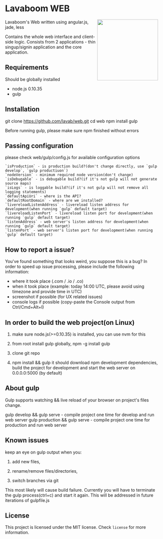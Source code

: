 # Lavaboom WEB

<img src="https://mail.lavaboom.com/img/Lavaboom-logo.svg" align="right" width="200px" />

Lavaboom's Web written using angular.js, jade, less

Contains the whole web interface and client-side logic. Consists from 2 applications - thin singup/signin application and the core application.

## Requirements

Should be globally installed

- node.js 0.10.35
- gulp

## Installation

git clone https://github.com/lavab/web.git
cd web
npm install
gulp

Before running gulp, please make sure npm finished without errors

## Passing configuration

please check web/gulp/config.js for available configuration options

    `isProduction` - is production build?(don't change directly, use `gulp develop`, `gulp productiuon`)
    `nodeVersion` - minimum required node version(don't change)
    `isDebugable` - is debugable build?(if it's not gulp will not generate source maps)
    `isLogs` - is loggable build?(if it's not gulp will not remove all logging statements)
    `defaultApiUri` - where is the API?
    `defaultRootDomain` - where are we installed?
    `livereloadListenAddress` - livereload listen address for development(when running `gulp` default target)
    `livereloadListenPort` - livereload listen port for development(when running `gulp` default target)
    `listenAddress` - web server's listen address for development(when running `gulp` default target)
    `listenPort` - web server's listen port for development(when running `gulp` default target)

## How to report a issue?

You've found something that looks weird, you suppose this is a bug?
In order to speed up issue processing, please include the following information:
- where it took place (.com / .io / .co)
- when it took place (example: today 14:00 UTC, please avoid using timezone and provide time in UTC)
- screenshot if possible (for UX related issues)
- console logs if possible (copy-paste the Console output from Ctrl/Cmd+Alt+I)

## In order to build the web project(on Linux)

1. make sure node.js(>=0.10.35) is installed, you can use nvm for this

2. from root install gulp globally, npm -g install gulp

3. clone git repo

4. npm install && gulp
it should download npm development dependencies, build the project for development and start the web server on 0.0.0.0:5000 (by default)

## About gulp

Gulp supports watching && live reload of your browser on project's files change.

gulp develop && gulp serve - compile project one time for develop and run web server
gulp production && gulp serve - compile project one time for production and run web server

## Known issues

keep an eye on gulp output when you:

1. add new files,

2. rename/remove files/directories,

3. switch branches via git

This most likely will cause build failure. Currently you will have to terminate the gulp process(ctrl+c) and start it again. This will be addressed in future iterations of gulpfile.js

## License

This project is licensed under the MIT license. Check `license` for more
information.
